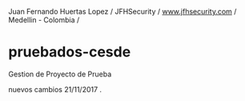 Juan Fernando Huertas Lopez /
JFHSecurity /
www.jfhsecurity.com /
Medellin - Colombia /
# pruebados-cesde
Gestion de Proyecto de Prueba


nuevos cambios 21/11/2017
.
